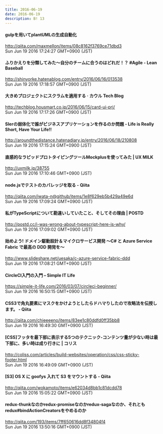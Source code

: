 ```yaml
---
title: 2016-06-19
date: 2016-06-19
description: B! 13
---
```


#### gulpを用いてplantUMLの生成自動化
http://qiita.com/maxmellon/items/08c8162f3769ce71dbd3<br>
Sun Jun 19 2016 17:24:27 GMT+0900 (JST)<br>


#### ふりかえりを分類してみた〜自分のチームに合うのはどれだ！？ #Agile - Lean Baseball
http://shinyorke.hatenablog.com/entry/2016/06/16/013538<br>
Sun Jun 19 2016 17:18:57 GMT+0900 (JST)<br>


#### 大きめプロジェクトにスクラムを適用する · カウル Tech Blog
http://techblog.housmart.co.jp/2016/06/15/card-ui-prj/<br>
Sun Jun 19 2016 17:17:26 GMT+0900 (JST)<br>


#### SIerの弱体化で誰がビジネスアプリケーションを作るのか問題 - Life is Really Short, Have Your Life!!
http://aroundthedistance.hatenadiary.jp/entry/2016/06/18/210808<br>
Sun Jun 19 2016 17:15:24 GMT+0900 (JST)<br>


#### 直感的なラピッドプロトタイピングツールMockplusを使ってみた | UX MILK
http://uxmilk.jp/38755<br>
Sun Jun 19 2016 17:10:46 GMT+0900 (JST)<br>


#### node.jsでテストのカバレッジを取る - Qiita
http://qiita.com/iwata-n@github/items/1e8f629eb5b429a49e6d<br>
Sun Jun 19 2016 17:09:24 GMT+0900 (JST)<br>


#### 私がTypeScriptについて勘違いしていたこと、そしてその理由 | POSTD
http://postd.cc/i-was-wrong-about-typescript-here-is-why/<br>
Sun Jun 19 2016 17:09:02 GMT+0900 (JST)<br>


#### 始めよう! ドメイン駆動設計＆マイクロサービス開発 ～C# と Azure Service Fabric で最高の DDD 開発を～
http://www.slideshare.net/uesaka/c-azure-service-fabric-ddd<br>
Sun Jun 19 2016 17:08:21 GMT+0900 (JST)<br>


#### CircleCI入門の入門 – Simple IT Life
https://simple-it-life.com/2016/03/07/circleci-beginner/<br>
Sun Jun 19 2016 16:50:15 GMT+0900 (JST)<br>


#### CSS3で角丸要素にマスクをかけようとしたらドハマりしたので攻略法を伝授します。 - Qiita
http://qiita.com/chieeeeno/items/83ee1c80ddfd0ff35bb8<br>
Sun Jun 19 2016 16:49:30 GMT+0900 (JST)<br>


####   [CSS]フッタを最下部に表示する5つのテクニック-コンテンツ量が少ない時は最下部に、多い時は成り行きに | コリス
http://coliss.com/articles/build-websites/operation/css/css-sticky-footer.html<br>
Sun Jun 19 2016 16:49:09 GMT+0900 (JST)<br>


#### [S3] OS X に goofys 入れて S3 をマウントする - Qiita
http://qiita.com/wokamoto/items/e62034d8bb1c81dcdd78<br>
Sun Jun 19 2016 15:05:22 GMT+0900 (JST)<br>


#### redux-thunkなのかredux-promiseなのかredux-sagaなのか、それともredux#bindActionCreatorsをやめるのか
http://qiita.com/193/items/7ff650616dd8f34804f4<br>
Sun Jun 19 2016 13:50:16 GMT+0900 (JST)<br>


